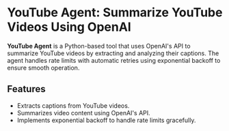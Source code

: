 # YouTube Agent: Summarize YouTube Videos Using OpenAI

**YouTube Agent** is a Python-based tool that uses OpenAI's API to summarize YouTube videos by extracting and analyzing their captions. The agent handles rate limits with automatic retries using exponential backoff to ensure smooth operation.

## Features

- Extracts captions from YouTube videos.
- Summarizes video content using OpenAI's API.
- Implements exponential backoff to handle rate limits gracefully.

 

